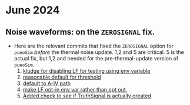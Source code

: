 # June 2024

## Noise waveforms: on the `ZEROSIGNAL` fix.

- Here are the relevant commits that fixed the `ZEROSIGNAL` option for `pueoSim`
  _before_ the thermal noise update. 1,2 and 5 are critical. 5 is the actual fix,
  but 1,2 and needed for the pre-thermal-update version of `pueoSim`.
    1. [kludge for disabling LF for testing using env variable](https://github.com/PUEOCollaboration/pueoSim/commit/18e358cf06f2410b655ce5baa04369da63deee55)
    1. [reasonable default for threshold](https://github.com/PUEOCollaboration/pueoSim/commit/26dbed14e497fc4a1b4153975a9f13f4bb5da5fd)
    1. [default to A-IV path](https://github.com/PUEOCollaboration/pueoSim/commit/a90239fdc2468932163ac0515a44930218b5120e)
    1. [make LF opt-in env var rather than opt out.](https://github.com/PUEOCollaboration/pueoSim/commit/0be5dccf03d462cbd768e2b2ab78673b8101aec5)
    1. [Added check to see if TruthSignal is actually created](https://github.com/PUEOCollaboration/pueoSim/commit/562fe7f9d810ac1ccdfdff79f1b524ebf48c5ee5)


